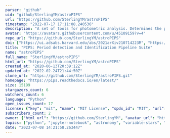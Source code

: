 ```yaml
---
parser: "github"
uid: "github/SterlingYM/astroPIPS"
url: "https://github.com/SterlingYM/astroPIPS"
timestamp: "2022-07-17 17:11:08.240536"
description: "A set of tools for photometric analysis. Determines the period of short-period variable stars."
avatar: "https://avatars.githubusercontent.com/u/45109159?v=4"
repo_url: "https://github.com/SterlingYM/astroPIPS"
doi: ["https://ui.adsabs.harvard.edu/abs/2021arXiv210714223M", "https://ui.adsabs.harvard.edu/abs/2021ascl.soft08019M/abstract"]
title: "PIPS: Period detection and Identification Pipeline Suite"
name: "astroPIPS"
full_name: "SterlingYM/astroPIPS"
html_url: "https://github.com/SterlingYM/astroPIPS"
created_at: "2020-06-13T20:39:12Z"
updated_at: "2022-02-24T21:44:50Z"
clone_url: "https://github.com/SterlingYM/astroPIPS.git"
homepage: "https://pips.readthedocs.io/en/latest/"
size: 15199
stargazers_count: 6
watchers_count: 6
language: "Python"
open_issues_count: 17
license: {"key": "mit", "name": "MIT License", "spdx_id": "MIT", "url": "https://api.github.com/licenses/mit", "node_id": "MDc6TGljZW5zZTEz"}
subscribers_count: 2
owner: {"html_url": "https://github.com/SterlingYM", "avatar_url": "https://avatars.githubusercontent.com/u/45109159?v=4", "login": "SterlingYM", "type": "User"}
topics: ["python", "jupyter-notebook", "astronomy", "variable-stars", "pipelines"]
date: "2023-07-08 14:21:58.263447"
---
```

